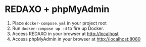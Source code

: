 # REDAXO + phpMyAdmin

1. Place `docker-compose.yml` in your project root
2. Run `docker-compose up -d` to fire up Docker.
3. Access REDAXO in your browser at [http://localhost](http://localhost)
4. Access phpMyAdmin in your browser at [http://localhost:8080](http://localhost:8080)
